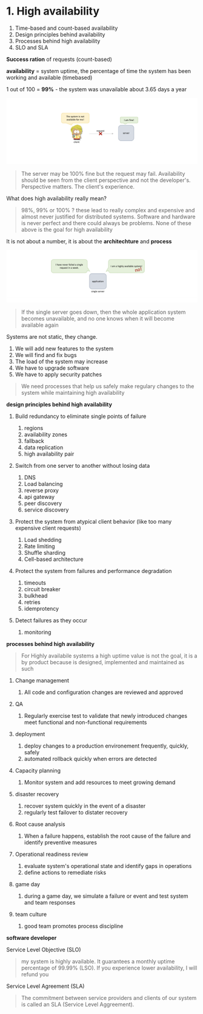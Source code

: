# 1. High availability

1. Time-based and count-based availability
1. Design principles behind availability
1. Processes behind high availability
1. SLO and SLA

**Success ration** of requests (count-based)

**availability** = system uptime, the percentage of time the system has been working and available (timebased)

1 out of 100 = **99%** - the system was unavailable about 3.65 days a year

![clients persepective of availability](../resources/clients-vs-server-perspective.png)

> The server may be 100% fine but the request may fail. Availability should be seen from the client perspective and not the developer's. Perspective matters. The client's experience.

What does high availability really mean?

> 98%, 99% or 100% ? these lead to really complex and expensive and almost never justified for distributed systems. Software and hardware is never perfect and there could always be problems. None of these above is the goal for high availability

It is not about a number, it is about the **architechture** and **process**

![Single server](../resources/single-server.png)

> If the single server goes down, then the whole application system becomes unavailable, and no one knows when it will become available again

Systems are not static, they change.

1. We will add new features to the system
1. We will find and fix bugs
1. The load of the system may increase
1. We have to upgrade software
1. We have to apply security patches

> We need processes that help us safely make regulary changes to the system while maintaining high availability

**design principles behind high availability**

1. Build redundancy to eliminate single points of failure

   1. regions
   1. availability zones
   1. fallback
   1. data replication
   1. high availability pair

1. Switch from one server to another without losing data

   1. DNS
   1. Load balancing
   1. reverse proxy
   1. api gateway
   1. peer discovery
   1. service discovery

1. Protect the system from atypical client behavior (like too many expensive client requests)

   1. Load shedding
   1. Rate limiting
   1. Shuffle sharding
   1. Cell-based architecture

1. Protect the system from failures and performance degradation

   1. timeouts
   1. circuit breaker
   1. bulkhead
   1. retries
   1. idemprotency

1. Detect failures as they occur
   1. monitoring

**processes behind high availability**

> For Highly availabile systems a high uptime value is not the goal, it is a by product because is designed, implemented and maintained as such

1. Change management

   1. All code and configuration changes are reviewed and approved

1. QA

   1. Regularly exercise test to validate that newly introduced changes meet functional and non-functional requirements

1. deployment

   1. deploy changes to a production environement frequently, quickly, safely
   1. automated rollback quickly when errors are detected

1. Capacity planning

   1. Monitor system and add resources to meet growing demand

1. disaster recovery

   1. recover system quickly in the event of a disaster
   1. regularly test failover to distater recovery

1. Root cause analysis

   1. When a failure happens, establish the root cause of the failure and identify preventive measures

1. Operational readiness review

   1. evaluate system's operational state and identify gaps in operations
   1. define actions to remediate risks

1. game day

   1. during a game day, we simulate a failure or event and test system and team responses

1. team culture
   1. good team promotes process discipline

**software developer**

Service Level Objective (SLO)

> my system is highly available. It guarantees a monthly uptime percentage of 99.99% (LSO). If you experience lower availability, I will refund you

Service Level Agreement (SLA)

> The commitment between service providers and clients of our system is called an SLA (Service Level Aggreement).

